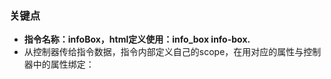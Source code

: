 

### 关键点
* **指令名称：infoBox，html定义使用：info_box info-box.**
* 从控制器传给指令数据，指令内部定义自己的scope，在用对应的属性与控制器中的属性绑定：
    
